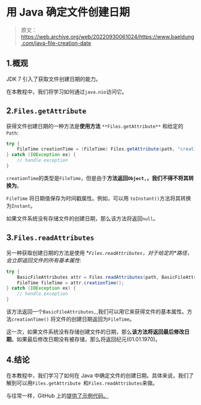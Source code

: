 # 用 Java 确定文件创建日期

> 原文：<https://web.archive.org/web/20220930061024/https://www.baeldung.com/java-file-creation-date>

## 1.概观

JDK 7 引入了获取文件创建日期的能力。

在本教程中，我们将学习如何通过`java.nio`访问它。

## 2.`Files.getAttribute`

获得文件创建日期的一种方法是**使用方法** `**Files.getAttribute**` 和给定的`Path`:

```java
try {
    FileTime creationTime = (FileTime) Files.getAttribute(path, "creationTime");
} catch (IOException ex) {
    // handle exception
}
```

`creationTime`的类型是`FileTime`，但是由于**方法返回`Object,`，我们不得不将其转换为**。

`FileTime` 将日期值保存为时间戳属性。例如，可以用 `toInstant()`方法将其转换为`Instant`。

如果文件系统没有存储文件的创建日期，那么该方法将返回`null`。

## 3.`Files.readAttributes`

另一种获取创建日期的方法是使用 **`Files.readAttributes`，对于给定的*路径，*会立即返回文件的所有基本属性**:

```java
try {
    BasicFileAttributes attr = Files.readAttributes(path, BasicFileAttributes.class);
    FileTime fileTime = attr.creationTime();
} catch (IOException ex) {
    // handle exception
}
```

该方法返回一个`BasicFileAttributes,`,我们可以用它来获得文件的基本属性。方法`creationTime()` 将文件的创建日期返回为`FileTime`。

这一次，如果文件系统没有存储创建文件的日期，那么**该方法将返回最后修改日期**。如果最后修改日期没有被存储，那么将返回纪元(01.01.1970)。

## 4.结论

在本教程中，我们学习了如何在 Java 中确定文件的创建日期。具体来说，我们了解到可以用`Files.getAttribute `和`Files.readAttributes`来做。

与往常一样，GitHub 上的[提供了示例代码。](https://web.archive.org/web/20221013193921/https://github.com/eugenp/tutorials/tree/master/core-java-modules/core-java-nio)
